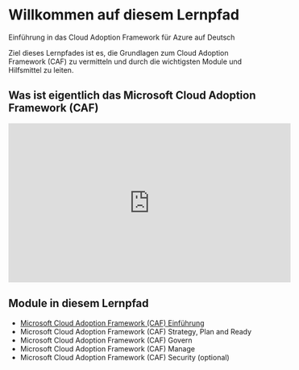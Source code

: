 # Willkommen auf diesem Lernpfad

Einführung in das Cloud Adoption Framework für Azure auf Deutsch

Ziel dieses Lernpfades ist es, die Grundlagen zum Cloud Adoption Framework (CAF) zu vermitteln und durch die wichtigsten Module und Hilfsmittel zu leiten.

## Was ist eigentlich das Microsoft Cloud Adoption Framework (CAF)

<p align="center">
<iframe width="560" height="315" src="https://www.youtube-nocookie.com/embed/cTUjrf5lhyc" title="CAF Einführung - Teaser" frameborder="0" allow="accelerometer; autoplay; clipboard-write; encrypted-media; gyroscope; picture-in-picture" allowfullscreen></iframe>
</p>

## Module in diesem Lernpfad

- [Microsoft Cloud Adoption Framework (CAF) Einführung](modul1.md)
- ​Microsoft Cloud Adoption Framework (CAF) Strategy, Plan and Ready
- Microsoft Cloud Adoption Framework (CAF) Govern
- Microsoft Cloud Adoption Framework (CAF) Manage
- Microsoft Cloud Adoption Framework (CAF) Security (optional)